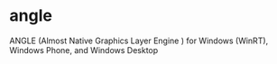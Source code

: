 # angle
ANGLE (Almost Native Graphics Layer Engine ) for Windows (WinRT), Windows Phone, and Windows Desktop
